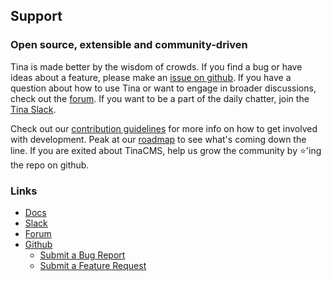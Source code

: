 ## Support

### Open source, extensible and community-driven

Tina is made better by the wisdom of crowds. If you find a bug or have ideas about a feature, please make an [issue on github](https://github.com/tinacms/tinacms/issues/new).
If you have a question about how to use Tina or want to engage in broader discussions, check out the [forum](https://community.tinacms.org/). If you want to be
a part of the daily chatter, join the [Tina Slack](https://tinacms.slack.com).

Check out our [contribution guidelines](https://github.com/tinacms/tinacms/blob/main/CONTRIBUTING.md) for more info on how to
get involved with development. Peak at our [roadmap](https://github.com/tinacms/tinacms/blob/main/ROADMAP.md) to see what's
coming down the line. If you are exited about TinaCMS, help us grow the community by ⭐️'ing the repo on github.

### Links

- [Docs](https://tinacms.org/docs/)
- [Slack](https://tinacms.slack.com)
- [Forum](https://community.tinacms.org/)
- [Github](https://github.com/tinacms/tinacms)
  - [Submit a Bug Report](https://github.com/tinacms/tinacms/issues/new?labels=bug&template=bug-report.md)
  - [Submit a Feature Request](https://github.com/tinacms/tinacms/issues/new?labels=enhancement&template=feature-request.md)
